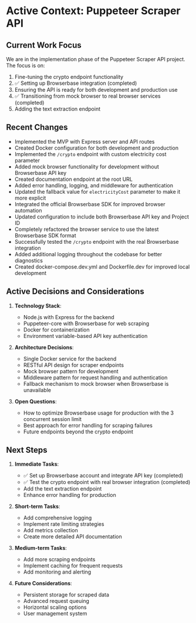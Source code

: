 # Active Context: Puppeteer Scraper API

## Current Work Focus

We are in the implementation phase of the Puppeteer Scraper API project. The focus is on:

1. Fine-tuning the crypto endpoint functionality
2. ✅ Setting up Browserbase integration (completed)
3. Ensuring the API is ready for both development and production use
4. ✅ Transitioning from mock browser to real browser services (completed)
5. Adding the text extraction endpoint

## Recent Changes

- Implemented the MVP with Express server and API routes
- Created Docker configuration for both development and production
- Implemented the `/crypto` endpoint with custom electricity cost parameter
- Added mock browser functionality for development without Browserbase API key
- Created documentation endpoint at the root URL
- Added error handling, logging, and middleware for authentication
- Updated the fallback value for `electricityCost` parameter to make it more explicit
- Integrated the official Browserbase SDK for improved browser automation
- Updated configuration to include both Browserbase API key and Project ID
- Completely refactored the browser service to use the latest Browserbase SDK format
- Successfully tested the `/crypto` endpoint with the real Browserbase integration
- Added additional logging throughout the codebase for better diagnostics
- Created docker-compose.dev.yml and Dockerfile.dev for improved local development

## Active Decisions and Considerations

1. **Technology Stack**:

   - Node.js with Express for the backend
   - Puppeteer-core with Browserbase for web scraping
   - Docker for containerization
   - Environment variable-based API key authentication

2. **Architecture Decisions**:

   - Single Docker service for the backend
   - RESTful API design for scraper endpoints
   - Mock browser pattern for development
   - Middleware pattern for request handling and authentication
   - Fallback mechanism to mock browser when Browserbase is unavailable

3. **Open Questions**:
   - How to optimize Browserbase usage for production with the 3 concurrent session limit
   - Best approach for error handling for scraping failures
   - Future endpoints beyond the crypto endpoint

## Next Steps

1. **Immediate Tasks**:

   - ✅ Set up Browserbase account and integrate API key (completed)
   - ✅ Test the crypto endpoint with real browser integration (completed)
   - Add the text extraction endpoint
   - Enhance error handling for production

2. **Short-term Tasks**:

   - Add comprehensive logging
   - Implement rate limiting strategies
   - Add metrics collection
   - Create more detailed API documentation

3. **Medium-term Tasks**:

   - Add more scraping endpoints
   - Implement caching for frequent requests
   - Add monitoring and alerting

4. **Future Considerations**:
   - Persistent storage for scraped data
   - Advanced request queuing
   - Horizontal scaling options
   - User management system
